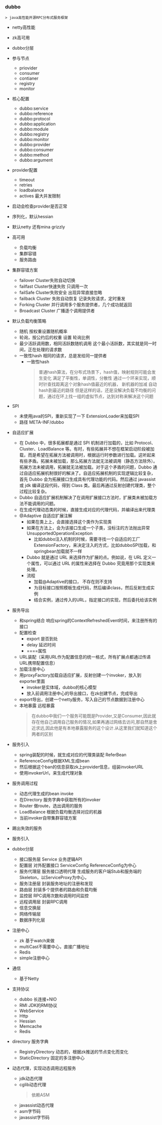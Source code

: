 ### dubbo
    > java高性能开源RPC分布式服务框架
- netty高性能
- zk高可用
- dubbo分层
- 参与节点
    - priovider
    - consumer
    - contianer
    - registry
    - monitor
- 核心配置
    - dubbo:service
    - dubbo:reference
    - dubbo:protocol
    - dubbo:application
    - dubbo:module
    - dubbo:registry
    - dubbo:monitor
    - dubbo:provider
    - dubbo:consumer
    - dubbo:method
    - dubbo:argument
- provider配置
    - timeout
    - retries
    - loadbalance
    - actives 最大并发限制
- 启动会检查provider是否正常
- 序列化，默认hessian
- 默认netty 还有mina grizzly
- 高可用
    - 负载均衡
    - 集群容错
    - 服务路由
- 集群容错方案
    - failover Cluster失败自动切换
    - failfast Cluster快速失败 只调用一次
    - failSafe Cluster失败安全 出现异常直接忽略
    - failback Cluster 失败自动恢复 记录失败请求，定时重发
    - Forking Cluster 并行调用多个服务提供者，几个成功就返回
    - Broadcast Cluster 广播逐个调用提供者
- 默认负载均衡策略
    - 随机 按权重设置随机概率
    - 轮询，按公约后的权重 设置 轮询比例
    - 最少活跃调用数，相同活跃数随机调用 这个最小活跃数，其实就是同一时间，正在处理的请求数
    - 一致性hash 相同的请求，总是发给同一提供者
        - 一致性hash
            > 普通hash算法，在分布式场景下，hash值，映射规则可能会发生变化
            > 满足了平衡性，单调性，分散性
            > 通过一个环来实现，顺时针查找距离这个对象hash值最近的机器， 新机器的加减 自动hash到最近的路径
            > 但是这样的话，还是没解决负载不均衡的问题，通过在环上找一组的虚拟节点，达到对称来解决这个问题
- SPI
    - 未使用java的SPI，重新实现了一下 ExtensionLoader来加载SPI
    - 路径 META-INF/dubbo
- 自适应扩展
    - 在 Dubbo 中，很多拓展都是通过 SPI 机制进行加载的，比如 Protocol、Cluster、LoadBalance 等。有时，有些拓展并不想在框架启动阶段被加载，而是希望在拓展方法被调用时，根据运行时参数进行加载。这听起来有些矛盾。拓展未被加载，那么拓展方法就无法被调用（静态方法除外）。拓展方法未被调用，拓展就无法被加载。对于这个矛盾的问题，Dubbo 通过自适应拓展机制很好的解决了。自适应拓展机制的实现逻辑比较复杂，首先 Dubbo 会为拓展接口生成具有代理功能的代码。然后通过 javassist 或 jdk 编译这段代码，得到 Class 类。最后再通过反射创建代理类，整个过程比较复杂。
    - Dubbo 自适应扩展机制解决了在调用扩展接口方法时，扩展类未被加载方法不能调用的问题。
    - 在生成代理动态类的时候，直接生成对应的代理代码，并编译出来代理类
    - @Adaptive 自适应扩展注解
        - 如果在类上上，会直接选择这个类作为实现类
        - 如果在方法上，会为该接口生成一个子类，没标注的方法抛出异常UnsupportedOperationException
            -   比如dubbo注入机制的时候，需要寻找一个自适应的工厂ExtensionFactory，来决定注入的方式，比如dubboSPI加载，和springbean加载就不一样
        -  Dubbo 就是通过 URL 来选择作为扩展的点。例如说，在 URL 定义一个属性，可以通过 URL 的属性来选择在 Dubbo 究竟用那个实现类来处理。
        - 流程
            -   加载@Adaptive的接口， 不存在则不支持
            - 为目标接口按照模板生成代码，然后编译class，然后反射生成实例
            - 结合实例，通过传入的URL，指定接口的实现，然后委托给该实例
- 服务导出
    - 和spring结合 响应spring的ContextRefreshedEvent时间，来注册所有的接口
    - 配置检查
        - export 是否到处
        - delay 延迟时间
        - ====属性
    - URL装配（采用URL作为配置信息的统一格式，所有扩展点都通过传递URL携带配置信息）
    - 加载注册中心 
    - 用proxyFactory加载自适应扩展，反射创建一个invoker，放入到exporter里面
        - invoker是实体域，dubbo的核心模型
        - 放入前调用注册中心的导出接口，在zk创建节点，完成导出
    - export导出，创建一个netty服务，写入自己的节点数据到注册中心
    - 本地暴露 远程暴露 
      > 在dubbo中我们一个服务可能既是Provider,又是Consumer,因此就存在他自己调用自己服务的情况,如果再通过网络去访问,那自然是舍近求远,因此他是有本地暴露服务的这个设计.从这里我们就知道这个两者的区别
- 服务引入
    - spring装配的时候，就生成对应的代理类装配 ReferBean
    - ReferenceConfig根据XML生成bean
    - 然后根据这个ban的信息获取zk上provider信息，组装invokerURL
    - 使用invokerUrl，来生成代理对象
- 服务调用过程
    - 动态代理生成的bean invoke
    - 在Directory 服务字典中获取所有的invoker
    - Router 做route，选出调用的服务
    - LoadBalance 根据负载均衡选择对应的机器
    - 当前invoker自带集群容错方案

- 踢出失效的服务
    
- 服务引入

- dubbo分层
    - 接口服务层 Service 业务逻辑API
    - 配置层 对外配置接口 ServiceConfig ReferenceConfig为中心
    - 服务代理层 服务接口透明代理 生成服务的客户端Stub和服务端的Skeleton，以ServiceProxy为中心，
    - 服务注册层 封装服务地址的注册和发现
    - 路由层 封装多个提供者的路由和负载均衡
    - 监控层 RPC调用次数和调用时间监控
    - 远程调用层 封装RPC调用 
    - 信息交换层
    - 网络传输层
    - 数据序列化层

- 注册中心
    - zk 基于watch来做
    - multiCast不需要中心，直接广播地址
    - Redis
    - simple注册中心

- 通信
    - 基于Netty

- 支持协议
    - dubbo 长连接+NIO
    - RMI JDK的RMI协议
    - WebService
    - Http
    - Hessian
    - Memcache
    - Redis

- directory 服务字典
    - RegistryDirectory 动态的，根据zk推送的节点变化而变化
    - StaticDirectory 固定的多注册中心

- 动态代理，实现动态调用远程服务
    - jdk动态代理
    - cglib动态代理
        > 依赖ASM
    - javassist动态代理
    - asm字节码
    - javassist字节码